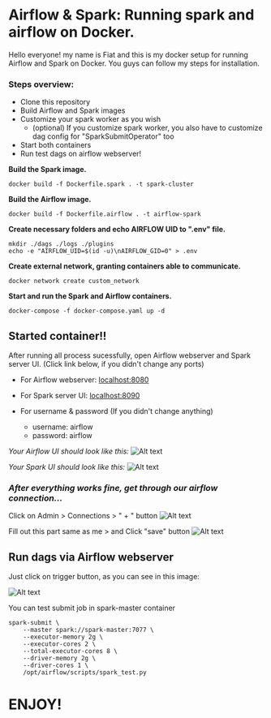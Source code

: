 # Airflow & Spark: Running spark and airflow on Docker.
Hello everyone! my name is Fiat and this is my docker setup for running Airflow and Spark on Docker.
You guys can follow my steps for installation.

### Steps overview:
- Clone this repository
- Build Airflow and Spark images
- Customize your spark worker as you wish
  - (optional) If you customize spark worker, you also have to customize dag config for "SparkSubmitOperator" too
- Start both containers
- Run test dags on airflow webserver!

**Build the Spark image.**
```
docker build -f Dockerfile.spark . -t spark-cluster
```
**Build the Airflow image.**
```
docker build -f Dockerfile.airflow . -t airflow-spark
```
**Create necessary folders and echo AIRFLOW UID to ".env" file.**
```
mkdir ./dags ./logs ./plugins
echo -e "AIRFLOW_UID=$(id -u)\nAIRFLOW_GID=0" > .env
```
**Create external network, granting containers able to communicate.**
```
docker network create custom_network
```
**Start and run the Spark and Airflow containers.**
```
docker-compose -f docker-compose.yaml up -d
```
## Started container!!
After running all process sucessfully, open Airflow webserver and Spark server UI. (Click link below, if you didn't change any ports)

- For Airflow webserver:
[localhost:8080](http://localhost:8080/)

- For Spark server UI:
[localhost:8090](http://localhost:8080/)

- For username & password (If you didn't change anything)
  - username: airflow
  - password: airflow

*Your Airflow UI should look like this:*
![Alt text](images/airflow-webserver.png)

*Your Spark UI should look like this:*
![Alt text](images/spark-webserver.png)

### ***After everything works fine, get through our airflow connection...***

Click on Admin > Connections > " + " button
![Alt text](images/airflow-connections.png)

Fill out this part same as me > and Click "save" button
![Alt text](images/airflow-connection-2.png)

## Run dags via Airflow webserver

Just click on trigger button, as you can see in this image:

![Alt text](images/airflow-webserver-2.png)

You can test submit job in spark-master container
```
spark-submit \
    --master spark://spark-master:7077 \
    --executor-memory 2g \
    --executor-cores 2 \
    --total-executor-cores 8 \
    --driver-memory 2g \
    --driver-cores 1 \
    /opt/airflow/scripts/spark_test.py
```
# ENJOY!